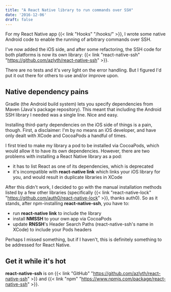 ```yaml
---
title: "A React Native library to run commands over SSH"
date: '2016-12-06'
draft: false
---
```

For my React Native app {{< link "Hooks" "/hooks/" >}}, I wrote some native Android code to enable
the running of arbitrary commands over SSH.

I've now added the iOS side, and after some refactoring, the SSH code for both platforms is now its
own library: {{< link "react-native-ssh" "https://github.com/azlyth/react-native-ssh" >}}.

There are no tests and it's very light on the error handling. But I figured I'd put it out there
for others to use and/or improve upon.

## Native dependency pains

Gradle (the Android build system) lets you specify dependencies from Maven (Java's package
repository). This meant that including the Android SSH library I needed was a single line. Nice and
easy.

Installing third-party dependencies on the iOS side of things is a pain, though. First, a
disclaimer: I'm by no means an iOS developer, and have only dealt with XCode and CocoaPods a
handful of times.

I first tried to make my library a pod to be installed via CocoaPods, which would allow it to have
its own dependencies. However, there are two problems with installing a React Native library as a
pod:

- it has to list React as one of its dependencies, which is deprecated
- it's incompatible with **react-native link** which links your iOS library for you, and would result
in duplicate libraries in XCode

After this didn't work, I decided to go with the manual installation methods listed by a few other
libraries (specifically {{< link "react-native-lock" "https://github.com/auth0/react-native-lock" >}}, thanks
auth0). So as it stands, after npm-installing **react-native-ssh**, you have to:

- run **react-native link** to include the library
- install **NMSSH** to your own app via CocoaPods
- update **RNSSH**'s Header Search Paths (react-native-ssh's name in XCode) to include your Pods
headers

Perhaps I missed something, but if I haven't, this is definitely something to be addressed for
React Native.

## Get it while it's hot

**react-native-ssh** is on {{< link "GitHub" "https://github.com/azlyth/react-native-ssh" >}} and
{{< link "npm" "https://www.npmjs.com/package/react-native-ssh" >}}.
